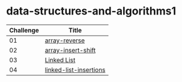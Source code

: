 # data-structures-and-algorithms1


Challenge | Title |
| ----------- | ----------- |
| 01 | [array-reverse](array-reverse/README.md) |
| 02 | [array-insert-shift](array-insert-shift/README.md) |
| 03 | [Linked List](linked-list/README.md) |
| 04 | [linked-list-insertions](linked-list-insertions/README.md) |